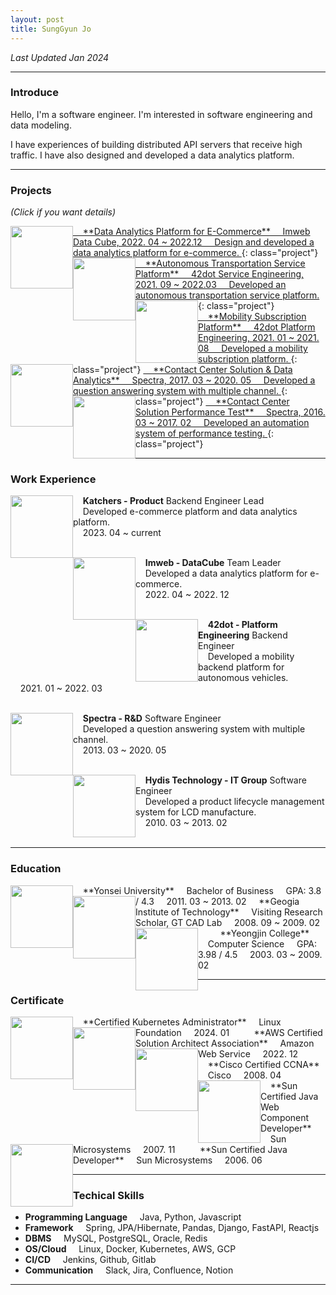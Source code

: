 ```yaml
---
layout: post
title: SungGyun Jo
---
```

*Last Updated Jan 2024*

---
### Introduce
Hello, I'm a software engineer. I'm interested in software engineering and data modeling.

I have experiences of building distributed API servers that receive high traffic. I have also designed and developed a data analytics platform.

---

### Projects

*(Click if you want details)*

<a href="{{site.baseurl}}/projects/data-analytics-platform">
<img src="{{site.baseurl}}/images/main/project-data-platform.png" width="100" height="100" style="float:left;"/>
&nbsp;&nbsp;&nbsp;&nbsp;**Data Analytics Platform for E-Commerce**  
&nbsp;&nbsp;&nbsp;&nbsp;Imweb Data Cube, 2022. 04 ~ 2022.12  
&nbsp;&nbsp;&nbsp;&nbsp;Design and developed a data analytics platform for e-commerce.
</a>
{: class="project"}

<a href="{{site.baseurl}}/projects/autonomous-transportation-platform">
<img src="{{site.baseurl}}/images/main/project-42dot-sangam.png" width="100" height="100" style="float:left;"/>
&nbsp;&nbsp;&nbsp;&nbsp;**Autonomous Transportation Service Platform**  
&nbsp;&nbsp;&nbsp;&nbsp;42dot Service Engineering, 2021. 09 ~ 2022.03  
&nbsp;&nbsp;&nbsp;&nbsp;Developed an autonomous transportation service platform.
</a>
{: class="project"}

<a href="{{site.baseurl}}/projects/mobility-subscription-platform">
<img src="{{site.baseurl}}/images/main/project-42dot-kiaflex.webp" width="100" height="100" style="float:left;"/>
&nbsp;&nbsp;&nbsp;&nbsp;**Mobility Subscription Platform**  
&nbsp;&nbsp;&nbsp;&nbsp;42dot Platform Engineering, 2021. 01 ~ 2021. 08  
&nbsp;&nbsp;&nbsp;&nbsp;Developed a mobility subscription platform.
</a>
{: class="project"}

<a href="{{site.baseurl}}/projects/cs-center-solution">
<img src="{{site.baseurl}}/images/main/project-spectra-enomix.png" width="100" height="100" style="float:left;"/>
&nbsp;&nbsp;&nbsp;&nbsp;**Contact Center Solution & Data Analytics**  
&nbsp;&nbsp;&nbsp;&nbsp;Spectra, 2017. 03 ~ 2020. 05  
&nbsp;&nbsp;&nbsp;&nbsp;Developed a question answering system with multiple channel.
</a>
{: class="project"}

<a href="{{site.baseurl}}/projects/cs-center-solution-performance-test">
<img src="{{site.baseurl}}/images/main/project-spectra-gatling.jpg" width="100" height="100" style="float:left;"/>
&nbsp;&nbsp;&nbsp;&nbsp;**Contact Center Solution Performance Test**  
&nbsp;&nbsp;&nbsp;&nbsp;Spectra, 2016. 03 ~ 2017. 02  
&nbsp;&nbsp;&nbsp;&nbsp;Developed an automation system of performance testing.
</a>
{: class="project"}

---

### Work Experience
<img src="{{site.baseurl}}/images/main/work-katchers.png" width="100" height="100" style="float:left;"/>

&nbsp;&nbsp;&nbsp;&nbsp;**Katchers - Product** Backend Engineer Lead  
&nbsp;&nbsp;&nbsp;&nbsp;Developed e-commerce platform and data analytics platform.  
&nbsp;&nbsp;&nbsp;&nbsp;2023. 04 ~ current  
&nbsp;&nbsp;&nbsp;&nbsp;

<img src="{{site.baseurl}}/images/main/work-imweb.png" width="100" height="100" style="float:left;"/>

&nbsp;&nbsp;&nbsp;&nbsp;**Imweb - DataCube** Team Leader  
&nbsp;&nbsp;&nbsp;&nbsp;Developed a data analytics platform for e-commerce.  
&nbsp;&nbsp;&nbsp;&nbsp;2022. 04 ~ 2022. 12  
&nbsp;&nbsp;&nbsp;&nbsp;

<img src="{{site.baseurl}}/images/main/work-42dot.jpg" width="100" height="100" style="float:left;"/>

&nbsp;&nbsp;&nbsp;&nbsp;**42dot - Platform Engineering** Backend Engineer  
&nbsp;&nbsp;&nbsp;&nbsp;Developed a mobility backend platform for autonomous vehicles.   
&nbsp;&nbsp;&nbsp;&nbsp;2021. 01 ~ 2022. 03    
&nbsp;&nbsp;&nbsp;&nbsp;

<img src="{{site.baseurl}}/images/main/work-spectra.png" width="100" height="100" style="float:left;"/>

&nbsp;&nbsp;&nbsp;&nbsp;**Spectra - R&D** Software Engineer  
&nbsp;&nbsp;&nbsp;&nbsp;Developed a question answering system with multiple channel.  
&nbsp;&nbsp;&nbsp;&nbsp;2013. 03 ~ 2020. 05  
&nbsp;&nbsp;&nbsp;&nbsp;

<img src="{{site.baseurl}}/images/main/work-hydis.png" width="100" height="100" style="float:left;"/>

&nbsp;&nbsp;&nbsp;&nbsp;**Hydis Technology - IT Group** Software Engineer  
&nbsp;&nbsp;&nbsp;&nbsp;Developed a product lifecycle management system for LCD manufacture.  
&nbsp;&nbsp;&nbsp;&nbsp;2010. 03 ~ 2013. 02  
&nbsp;&nbsp;&nbsp;&nbsp;

---

### Education
<img src="{{site.baseurl}}/images/main/edu-yonsei.jpg" width="100" height="100" style="float:left;"/>
&nbsp;&nbsp;&nbsp;&nbsp;**Yonsei University**   
&nbsp;&nbsp;&nbsp;&nbsp;Bachelor of Business  
&nbsp;&nbsp;&nbsp;&nbsp;GPA: 3.8 / 4.3  
&nbsp;&nbsp;&nbsp;&nbsp;2011. 03 ~ 2013. 02


<img src="{{site.baseurl}}/images/main/edu-gt.png" width="100" height="100" style="float:left;"/>
&nbsp;&nbsp;&nbsp;&nbsp;**Geogia Institute of Technology**   
&nbsp;&nbsp;&nbsp;&nbsp;Visiting Research Scholar, GT CAD Lab  
&nbsp;&nbsp;&nbsp;&nbsp;2008. 09 ~ 2009. 02  
&nbsp;&nbsp;&nbsp;&nbsp;   

<img src="{{site.baseurl}}/images/main/edu-yeongjin.jpg" width="100" height="100" style="float:left;"/>
&nbsp;&nbsp;&nbsp;&nbsp;**Yeongjin College**   
&nbsp;&nbsp;&nbsp;&nbsp;Computer Science  
&nbsp;&nbsp;&nbsp;&nbsp;GPA: 3.98 / 4.5  
&nbsp;&nbsp;&nbsp;&nbsp;2003. 03 ~ 2009. 02

---

### Certificate
<img src="{{site.baseurl}}/images/main/cert-linux-cka.png" width="100" height="100" style="float:left;"/>
&nbsp;&nbsp;&nbsp;&nbsp;**Certified Kubernetes Administrator**   
&nbsp;&nbsp;&nbsp;&nbsp;Linux Foundation   
&nbsp;&nbsp;&nbsp;&nbsp;2024. 01   
&nbsp;&nbsp;&nbsp;&nbsp;  

<img src="{{site.baseurl}}/images/main/cert-aws-saa.png" width="100" height="100" style="float:left;"/>
&nbsp;&nbsp;&nbsp;&nbsp;**AWS Certified Solution Architect Association**   
&nbsp;&nbsp;&nbsp;&nbsp;Amazon Web Service   
&nbsp;&nbsp;&nbsp;&nbsp;2022. 12   
&nbsp;&nbsp;&nbsp;&nbsp;  

<img src="{{site.baseurl}}/images/main/cert-cisco-ccna.png" width="100" height="100" style="float:left;"/>
&nbsp;&nbsp;&nbsp;&nbsp;**Cisco Certified CCNA**   
&nbsp;&nbsp;&nbsp;&nbsp;Cisco  
&nbsp;&nbsp;&nbsp;&nbsp;2008. 04   
&nbsp;&nbsp;&nbsp;&nbsp;

<img src="{{site.baseurl}}/images/main/cert-scwcp.webp" width="100" height="100" style="float:left;"/>
&nbsp;&nbsp;&nbsp;&nbsp;**Sun Certified Java Web Component Developer**   
&nbsp;&nbsp;&nbsp;&nbsp;Sun Microsystems  
&nbsp;&nbsp;&nbsp;&nbsp;2007. 11
&nbsp;&nbsp;&nbsp;&nbsp;

<img src="{{site.baseurl}}/images/main/cert-scjp.webp" width="100" height="100" style="float:left;"/>
&nbsp;&nbsp;&nbsp;&nbsp;**Sun Certified Java Developer**   
&nbsp;&nbsp;&nbsp;&nbsp;Sun Microsystems  
&nbsp;&nbsp;&nbsp;&nbsp;2006. 06 
&nbsp;&nbsp;&nbsp;&nbsp;

---

### Techical Skills

- **Programming Language** &nbsp;&nbsp;&nbsp;&nbsp;Java, Python, Javascript
- **Framework** &nbsp;&nbsp;&nbsp;&nbsp;Spring, JPA/Hibernate, Pandas, Django, FastAPI, Reactjs 
- **DBMS** &nbsp;&nbsp;&nbsp;&nbsp;MySQL, PostgreSQL, Oracle, Redis
- **OS/Cloud** &nbsp;&nbsp;&nbsp;&nbsp;Linux, Docker, Kubernetes, AWS, GCP
- **CI/CD** &nbsp;&nbsp;&nbsp;&nbsp;Jenkins, Github, Gitlab
- **Communication** &nbsp;&nbsp;&nbsp;&nbsp;Slack, Jira, Confluence, Notion

---